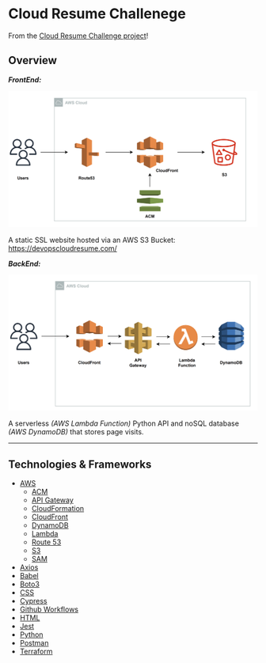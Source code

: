 # Cloud Resume Challenege

From the [Cloud Resume Challenge project](https://cloudresumechallenge.dev/)!

## Overview

_**FrontEnd:**_

![crc-aws-frontend](./README/crc-frontend.png)

A static SSL website hosted via an AWS S3 Bucket: https://devopscloudresume.com/

_**BackEnd:**_

![crc-aws-backend](./README/crc-backend.png)

A serverless _(AWS Lambda Function)_ Python API and noSQL database _(AWS DynamoDB)_  that stores page visits.

---

## Technologies & Frameworks

- [AWS](https://aws.amazon.com/console/)
    - [ACM](https://aws.amazon.com/certificate-manager/)
    - [API Gateway](https://aws.amazon.com/api-gateway/)
    - [CloudFormation](https://aws.amazon.com/cloudformation/)
    - [CloudFront](https://aws.amazon.com/cloudfront/)
    - [DynamoDB](https://aws.amazon.com/dynamodb/)
    - [Lambda](https://aws.amazon.com/lambda/)
    - [Route 53](https://aws.amazon.com/route53/)
    - [S3](https://aws.amazon.com/s3/)
    - [SAM](https://aws.amazon.com/serverless/sam/)
- [Axios](https://axios-http.com/docs/intro)
- [Babel](https://babeljs.io/)
- [Boto3](https://boto3.amazonaws.com/v1/documentation/api/latest/index.html)
- [CSS](https://developer.mozilla.org/en-US/docs/Web/CSS)
- [Cypress](https://www.cypress.io/)
- [Github Workflows](https://docs.github.com/en/actions/using-workflows/about-workflows)
- [HTML](https://developer.mozilla.org/en-US/docs/Web/HTML)
- [Jest](https://jestjs.io/)
- [Python](https://www.python.org/)
- [Postman](https://www.postman.com/)
- [Terraform](https://www.terraform.io/)


